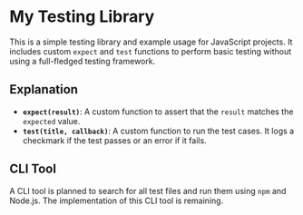 # My Testing Library

This is a simple testing library and example usage for JavaScript projects. It includes custom `expect` and `test` functions to perform basic testing without using a full-fledged testing framework.

## Explanation

- **`expect(result)`**: A custom function to assert that the `result` matches the `expected` value.
- **`test(title, callback)`**: A custom function to run the test cases. It logs a checkmark if the test passes or an error if it fails.

## CLI Tool

A CLI tool is planned to search for all test files and run them using `npm` and Node.js. The implementation of this CLI tool is remaining.
